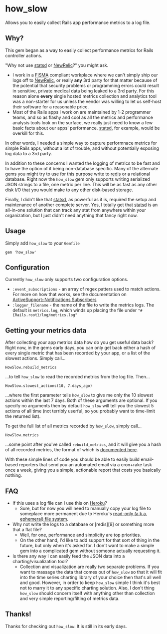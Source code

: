 # how_slow

Allows you to easily collect Rails app performance metrics to a log file.

## Why?

This gem began as a way to easily collect performance metrics for Rails
controller actions.

"Why not use [statsd][2] or [NewRelic][4]?" you might ask.

* I work in a [FISMA][1]
  compliant workplace where we can't simply ship our logs off to [NewRelic][4], or
  really **any** 3rd party for that matter because of the potential that
  security problems or programming errors could result in sensitive, private
  medical data being leaked to a 3rd party. For this reason alone **every**
  single hosted metrics collection and analytics tool was a non-starter for us
  unless the vendor was willing to let us self-host their software for a
  reasonable price.
* Most of the Rails apps I work on are maintained by 1-2 programmer teams, and
  so as flashy and cool as all the metrics and performance analysis tools look
  on the surface, we really just need to know a few basic facts about our apps'
  performance. [statsd][2], for example, would
  be overkill for this.

In other words, I needed a simple way to capture performnace metrics for simple
Rails apps, without a lot of trouble, and without potentially exposing log data
to a 3rd party.

In addition to these concerns I wanted the logging of metrics to be fast and to
have the option of it being non-database specific. Many of the alternate gems
you might try to use for this purpose write to [redis][8] or a relational database.
Right now the `how_slow` gem only supports writing serialized JSON strings to a
file, one metric per line. This will be as fast as any other disk I/O that you
would make to any other disk-based storage.

Finally, I didn't like that [statsd][2], as powerful as it is, required the setup
and maintenance of another complete server. Yes, I totally get that [statsd][2] is
an all-in-one solution that can track any stat from anywhere within your
organization, but I just didn't need anything that fancy right now.

## Usage

Simply add `how_slow` to your `Gemfile`

    gem 'how_slow'

## Configuration

Currently `how_slow` only supports two configuration options.

* `:event_subscriptions` - an array of regex patters used to match actions. For
  more on how that works, see the documentation on
  [ActiveSupport::Notifications Subscribers][3]
* `:logger_filename` - the name of the file to write the metrics logs. The
  default is `metrics.log`, which winds up placing the file under
  `"#{Rails.root}/log/metrics.log"`

## Getting your metrics data

After collecting your app metrics data how do you get useful data back? Right
now, in the gems early days, you can only get back either a hash of every single
metric that has been recorded by your app, or a list of the slowest actions.
Simply call...

    HowSlow.rebuild_metrics

...to tell `how_slow` to read the recorded metrics from the log file. Then...

    HowSlow.slowest_actions(10, 7.days_ago)

...where the first parameter tells `how_slow` to give me only the 10 slowest
actions within the last 7 days. Both of these arguments are optional. If you
specify no arguments then by default `how_slow` will tell you the slowest 5
actions of all time (not terribly userful, so you probably want to time-limit
the returned list).

To get the full list of all metrics recorded by `how_slow`, simply call...

    HowSlow.metrics

...some point after you've called `rebuild_metrics`, and it will give you a hash
of all recorded metrics, the format of which is [documented here][5].

With these simple lines of code you should be able to easily build email-based
reporters that send you an automated email via a cron+rake task once a week,
giving you a simple, actionable report that costs you basically nothing.

## FAQ

* If this uses a log file can I use this on [Heroku][6]?
  * Sure, but for now you will need to manually copy your log file to someplace
    more permanent due to Heroku's [read-only (a.k.a. ephemeral) file system][7].
* Why not write the logs to a database or [redis][9] or something more that a
  flat file?
  * Well, for one, performance and simplicity are top priorities.
  * On the other hand, I'd like to add support for that sort of thing in the
    future, but only when it's asked for. I don't want to make a simple gem into
    a complicated gem without someone actually requesting it.
* Is there any way I can easily feed the JSON data into a charting/visualization
  tool?
  * Collection and visualization are really two separate problems. If you want
    to massage the data that comes out of `how_slow` so that it will fit into
    the time series charting library of your choice then that's all well and
    good. However, in order to keep `how_slow` simple I think it's best not to
    marry it to any specific charting solution. Also, I don't thing `how_slow`
    should concern itself with anything other than collection and very simple
    reporting/filting of metrics data.

## Thanks!

Thanks for checking out `how_slow`. It is still in its early days.

[1]: http://en.wikipedia.org/wiki/Federal_Information_Security_Management_Act_of_2002
[2]: https://github.com/etsy/statsd/
[3]: http://api.rubyonrails.org/classes/ActiveSupport/Notifications.html#label-Subscribers
[4]: http://newrelic.com/
[5]: https://github.com/normalocity/how_slow/blob/master/lib/how_slow/reporter.rb
[6]: https://www.heroku.com/
[7]: https://devcenter.heroku.com/articles/read-only-filesystem
[8]: http://redis.io/
